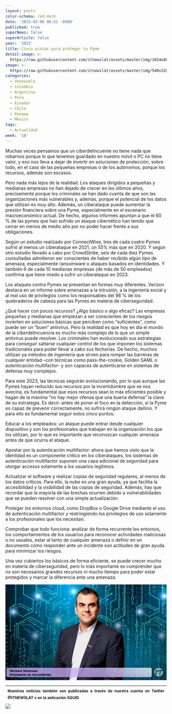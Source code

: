 ```yaml
---
layout: posts
color-schema: red-dark
date: '2023-03-06 06:51 -0500'
published: true
superNews: false
superArticle: false
year: '2023'
title: Cinco pistas para proteger tu Pyme
detail-image: >-
  https://raw.githubusercontent.com/itnewslat/assets/master/img/1024x680/Michael-Sentonas-g.jpg
image: >-
  https://raw.githubusercontent.com/itnewslat/assets/master/img/540x320/Michael-Sentonas-p.jpg
categories:
  - Venezuela
  - Colombia
  - Argentina
  - Perú
  - Ecuador
  - Chile
  - Panama
  - Mexico
tags:
  - Actualidad
week: '10'
---
```

Muchas veces pensamos que un ciberdelincuente no tiene nada que robarnos porque lo que tenemos guardado en nuestro móvil o PC no tiene valor, y eso nos lleva a dejar de invertir en soluciones de protección, sobre todo, en el caso de las pequeñas empresas o de los autónomos, porque los recursos, además son escasos.
 
Pero nada más lejos de la realidad. Los ataques dirigidos a pequeñas y medianas empresas no han dejado de crecer en los últimos años, precisamente porque los criminales se han dado cuenta de que son las organizaciones más vulnerables y, además, porque el potencial de los datos que utilizan es muy alto. Además, un ciberataque puede aumentar la presión financiera sobre una Pyme, especialmente en el escenario macroeconómico actual. De hecho, algunos informes apuntan a que el 60 % de las pymes que han sufrido un ataque cibernético han tenido que cerrar en menos de medio año por no poder hacer frente a sus obligaciones.
 
Según un estudio realizado por ConnectWise, tres de cada cuatro Pymes sufrió al menos un ciberataque en 2021, un 55% más que en 2020. Y según otro estudio llevado a cabo por CrowdStrike, seis de cada diez Pymes consultadas admitieron ser conscientes de haber recibido algún tipo de amenaza, especialmente ransomware o ataques basados en identidades. Y también 6 de cada 10 medianas empresas (de más de 50 empleados) confirma que tiene miedo a sufrir un ciberataque en 2023.
 
Los ataques contra Pymes se presentan en formas muy diferentes. Verizon destaca en un informe sobre amenazas a la intrusión, a la ingeniería social y al mal uso de privilegios como los responsables del 98 % de los quebraderos de cabeza para las Pymes en materia de ciberseguridad.
 
¿Qué hacer con pocos recursos? ¿Algo básico o algo eficaz?
Las empresas pequeñas y medianas que empiezan a ser conscientes de los riesgos invierten en soluciones básicas que perciben como “suficientes”, como puede ser un “buen” antivirus. Pero la realidad es que hoy en día el mundo de la ciberdelincuencia es mucho más complejo de lo que un simple antivirus puede resolver. Los criminales han evolucionado sus estrategias para conseguir saltarse cualquier control de los que imponen los sistemas tradicionales para poder llevar a cabo sus fechorías. De hecho, muchos utilizan ya métodos de ingeniería que sirven para romper las barreras de cualquier entidad –con técnicas como pass-the-cookie, Golden SAML o autenticación multifactor- y son capaces de autenticarse en sistemas de defensa muy complejos.
 
Para este 2023, las técnicas seguirán evolucionando, por lo que aunque las Pymes hayan reducido sus recursos por la incertidumbre que se nos avecina, es fundamental que esos recursos sean lo más eficientes posible y hagan de la máxima “no hay mejor ofensa que una buena defensa” la clave de su estrategia. Es decir: antes de poner el foco en la detección, si la Pyme es capaz de prevenir correctamente, no sufrirá ningún ataque dañino. Y para ello es fundamental seguir estos cinco puntos:
 
Educar a los empleados: un ataque puede entrar desde cualquier dispositivo y son los profesionales que trabajan en la organización los que los utilizan, por lo que es importante que reconozcan cualquier amenaza antes de que ocurra el ataque.
 
Apostar por la autenticación multifactor: ahora que hemos visto que la identidad es un componente crítico en los ciberataques, los sistemas de autenticación multifactor suponen una capa adicional de seguridad para otorgar accesos solamente a los usuarios legítimos.
 
Actualizar el software y realizar copias de seguridad regulares, al menos de los datos críticos. Para ello, la nube es una gran ayuda, ya que facilita la accesibilidad y la visibilidad de las copias de seguridad. Además, hay que recordar que la mayoría de las brechas ocurren debido a vulnerabilidades que se pueden resolver con una simple actualización.
 
Proteger los entornos cloud, como DropBox o Google Drive mediante el uso de autenticación multifactor y restringiendo los privilegios de uso solamente a los profesionales que los necesitan.
 
Comprobar que todo funciona: analizar de forma recurrente los entornos, los comportamientos de los usuarios para reconocer actividades maliciosas o no usuales, estar al tanto de cualquier amenaza o definir en un documento cómo responder ante un incidente son actitudes de gran ayuda para minimizar los riesgos.
 
Una vez cubiertos los básicos de forma eficiente, se puede crecer mucho en materia de ciberseguridad, pero lo más importante es comprender que no son necesarios grandes recursos ni mucho tiempo para poder estar protegidos y marcar la diferencia ante una amenaza.

![](https://raw.githubusercontent.com/itnewslat/assets/master/img/540x320/Michael-Sentonas-p.jpg)

<table style="height: 42px;" width="569">
<tbody>
<tr>
<td style="text-align: justify;"><sub><strong>Nuestras noticias también son publicadas a través de nuestra cuenta en Twitter <a href="https://twitter.com/itnewslat?lang=es">@ITNEWSLAT</a> y en la aplicación <a href="https://squidapp.co/en/">SQUID</a></strong></sub></td>
</tr>
</tbody>
</table>
<img src="https://tracker.metricool.com/c3po.jpg?hash=56f88a41e39ab42c063cc51676587a04"/>